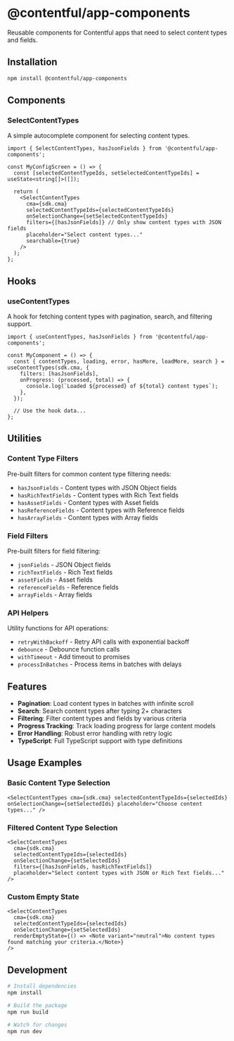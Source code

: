 # @contentful/app-components

Reusable components for Contentful apps that need to select content types and fields.

## Installation

```bash
npm install @contentful/app-components
```

## Components

### SelectContentTypes

A simple autocomplete component for selecting content types.

```tsx
import { SelectContentTypes, hasJsonFields } from '@contentful/app-components';

const MyConfigScreen = () => {
  const [selectedContentTypeIds, setSelectedContentTypeIds] = useState<string[]>([]);

  return (
    <SelectContentTypes
      cma={sdk.cma}
      selectedContentTypeIds={selectedContentTypeIds}
      onSelectionChange={setSelectedContentTypeIds}
      filters={[hasJsonFields]} // Only show content types with JSON fields
      placeholder="Select content types..."
      searchable={true}
    />
  );
};
```

## Hooks

### useContentTypes

A hook for fetching content types with pagination, search, and filtering support.

```tsx
import { useContentTypes, hasJsonFields } from '@contentful/app-components';

const MyComponent = () => {
  const { contentTypes, loading, error, hasMore, loadMore, search } = useContentTypes(sdk.cma, {
    filters: [hasJsonFields],
    onProgress: (processed, total) => {
      console.log(`Loaded ${processed} of ${total} content types`);
    },
  });

  // Use the hook data...
};
```

## Utilities

### Content Type Filters

Pre-built filters for common content type filtering needs:

- `hasJsonFields` - Content types with JSON Object fields
- `hasRichTextFields` - Content types with Rich Text fields
- `hasAssetFields` - Content types with Asset fields
- `hasReferenceFields` - Content types with Reference fields
- `hasArrayFields` - Content types with Array fields

### Field Filters

Pre-built filters for field filtering:

- `jsonFields` - JSON Object fields
- `richTextFields` - Rich Text fields
- `assetFields` - Asset fields
- `referenceFields` - Reference fields
- `arrayFields` - Array fields

### API Helpers

Utility functions for API operations:

- `retryWithBackoff` - Retry API calls with exponential backoff
- `debounce` - Debounce function calls
- `withTimeout` - Add timeout to promises
- `processInBatches` - Process items in batches with delays

## Features

- **Pagination**: Load content types in batches with infinite scroll
- **Search**: Search content types after typing 2+ characters
- **Filtering**: Filter content types and fields by various criteria
- **Progress Tracking**: Track loading progress for large content models
- **Error Handling**: Robust error handling with retry logic
- **TypeScript**: Full TypeScript support with type definitions

## Usage Examples

### Basic Content Type Selection

```tsx
<SelectContentTypes cma={sdk.cma} selectedContentTypeIds={selectedIds} onSelectionChange={setSelectedIds} placeholder="Choose content types..." />
```

### Filtered Content Type Selection

```tsx
<SelectContentTypes
  cma={sdk.cma}
  selectedContentTypeIds={selectedIds}
  onSelectionChange={setSelectedIds}
  filters={[hasJsonFields, hasRichTextFields]}
  placeholder="Select content types with JSON or Rich Text fields..."
/>
```

### Custom Empty State

```tsx
<SelectContentTypes
  cma={sdk.cma}
  selectedContentTypeIds={selectedIds}
  onSelectionChange={setSelectedIds}
  renderEmptyState={() => <Note variant="neutral">No content types found matching your criteria.</Note>}
/>
```

## Development

```bash
# Install dependencies
npm install

# Build the package
npm run build

# Watch for changes
npm run dev
```
